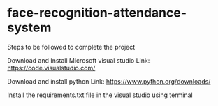 # face-recognition-attendance-system

Steps to be followed to complete the project

Download and Install Microsoft visual studio
Link: https://code.visualstudio.com/

Download and install python
Link: https://www.python.org/downloads/

Install the requirements.txt file in the visual studio using terminal
